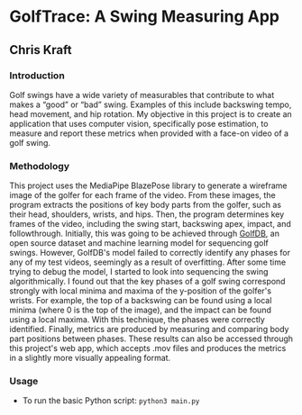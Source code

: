 # GolfTrace: A Swing Measuring App
## Chris Kraft

### Introduction
Golf swings have a wide variety of measurables that contribute to what makes a “good” or “bad” swing. Examples of this include backswing tempo, head movement, and hip rotation. 
My objective in this project is to create an application that uses computer vision, specifically pose estimation, to measure and report these metrics when provided with a face-on video of a golf swing.

### Methodology
This project uses the MediaPipe BlazePose library to generate a wireframe image of the golfer for each frame of the video. 
From these images, the program extracts the positions of key body parts from the golfer, such as their head, shoulders, wrists, and hips.
Then, the program determines key frames of the video, including the swing start, backswing apex, impact, and followthrough. Initially, this was going to be achieved through [GolfDB](https://github.com/wmcnally/golfdb), an open source dataset and machine learning model for sequencing golf swings. However, GolfDB's model failed to correctly identify any phases for any of my test videos, seemingly as a result of overfitting. After some time trying to debug the model, I started to look into sequencing the swing algorithmically. I found out that the key phases of a golf swing correspond strongly with local minima and maxima of the y-position of the golfer's wrists. For example, the top of a backswing can be found using a local minima (where 0 is the top of the image), and the impact can be found using a local maxima. With this technique, the phases were correctly identified. Finally, metrics are produced by measuring and comparing body part positions between phases.
These results can also be accessed through this project's web app, which accepts .mov files and produces the metrics in a slightly more visually appealing format.

### Usage
- To run the basic Python script: `python3 main.py`

